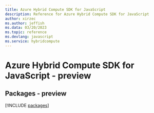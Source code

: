 ```yaml
---
title: Azure Hybrid Compute SDK for JavaScript
description: Reference for Azure Hybrid Compute SDK for JavaScript
author: xirzec
ms.author: jeffish
ms.data: 03/20/2023
ms.topic: reference
ms.devlang: javascript
ms.service: hybridcompute
---
```

# Azure Hybrid Compute SDK for JavaScript - preview
## Packages - preview
[!INCLUDE [packages](hybrid-compute-index.md)]
